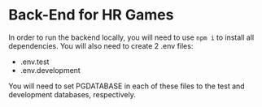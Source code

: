 # Back-End for HR Games

In order to run the backend locally, you will need to use `npm i` to install all dependencies. You will also need to create 2 .env files:

- .env.test
- .env.development

You will need to set PGDATABASE in each of these files to the test and development databases, respectively.
